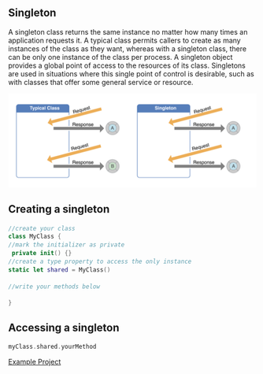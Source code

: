 ## Singleton
A singleton class returns the same instance no matter how many times an application requests it. A typical class permits callers to create as many instances of the class as they want, whereas with a singleton class, there can be only one instance of the class per process. A singleton object provides a global point of access to the resources of its class. Singletons are used in situations where this single point of control is desirable, such as with classes that offer some general service or resource.

![No Picture](./singletonPicture.png)


## Creating a singleton

```swift
//create your class
class MyClass {
//mark the initializer as private
 private init() {}
//create a type property to access the only instance
static let shared = MyClass()

//write your methods below

}
```

## Accessing a singleton

```swift
myClass.shared.yourMethod
```



[Example Project](https://github.com/lynksdomain/SingletonExample)
